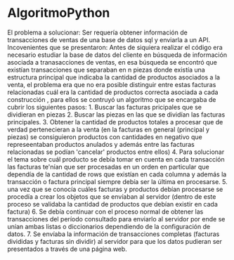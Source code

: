 # AlgoritmoPython

El problema a solucionar:
	Ser requería obtener información de transacciones de ventas de una base de datos sql y enviarla a un API.
Incovenientes que se presentaron:
	Antes de siquiera realizar el código era necesario estudiar la base de datos del cliente en búsqueda de información asociada a tranasacciones de ventas,
	en esa búsqueda se encontró que existían transacciones que separaban en n piezas donde existía una estructura principal que indicaba la cantidad de productos 
	asociados a la venta, el problema era que no era posible distinguir entre estas facturas relacionadas cuál era la cantidad de productos correcta asociada a cada construcción , para ellos se contruyó un algoritmo que se encargaba de cubrir los siguientes pasos:
	1. Buscar las facturas pricipales que se dividieran en piezas
	2. Buscar las piezas en las que se dividían las facturas principales.
	3. Obtener la cantidad de productos totales a procesar que de verdad pertenecieran a la venta (en la facturas en general (principal y piezas) se consiguieron productos con cantidades en negativo que represeentaban productos anulados y además entre las facturas relacionadas se podían 'cancelar' productos entre ellos)
	4. Para solucionar el tema sobre cuál producto se debía tomar en cuenta en cada transacción las facturas te'nían que ser procesadas en un orden en particular que dependía de la cantidad de rows que existían en cada columna y además la transacción o factura principal siempre debía ser la última en procesarse.
	5. una vez que se conocía cuáles facturas y productos debían procesarse se procedía a crear los objetos que se envíaban al servidor (dentro de este proceso se validaba la cantidad de productos que debían existir en cada factura)
	6. Se debía continuar con el proceso normal de obtener las transacciones del período consultado para enviarlo al servidor por ende se unían ambas listas o diccionarios dependiendo de la configuración de datos.
	7. Se envíaba la información de transacciones completas (facturas divididas y facturas sin dividir) al servidor para que los datos pudieran ser presentados a través de una página web.


